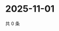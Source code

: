 # 2025-11-01

共 0 条

<!-- BEGIN ZHIHUQUESTIONS -->
<!-- 最后更新时间 Sat Nov 01 2025 10:39:44 GMT+0800 (China Standard Time) -->

<!-- END ZHIHUQUESTIONS -->
